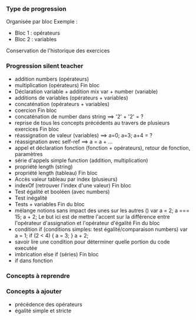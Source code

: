 ### Type de progression
Organisée par bloc
Exemple : 
 - Bloc 1 : opérateurs
 - Bloc 2 : variables


Conservation de l'historique des exercices

### Progression silent teacher
- addition numbers (opérateurs)
- multiplication (opérateurs)
Fin bloc
- Déclaration variable + addition mix var + number (variable)
- additions de variables (opérateurs + variables)
- concaténation (opérateurs + variables)
- coercion
Fin bloc
- concaténation de number dans string ==> '2' + '2' = ?
- reprise de tous les concepts précédents au travers de plusieurs exercices
Fin bloc
- réassignation de valeur (variables) ==> a=0; a=3; a+4 = ?
- réassignation avec self-ref ==> a = a + ...
- appel et déclaration fonction (fonction + opérateurs), retour de fonction, paramètres
- série d'appels simple function (addition, multiplication)
- propriété length (string)
- propriété length (tableau)
Fin bloc
- Accès valeur tableau par index (plusieurs)
- indexOf (retrouver l'index d'une valeur)
Fin bloc
- Test égalité et booléen (avec numbers)
- Test inégalité
- Tests + variables
Fin du bloc
- mélange notions sans impact des unes sur les autres ()
  var a = 2;
  a === 15;
  a + 2;
  Le but ici est de mettre l'accent sur la différence entre l'opérateur d'assignation et l'opérateur d'égalité 
Fin du bloc
- condition if (conditions simples: test égalité/comparaison numbers)
  var a = 1;
  if (2 < 4) {
      a = 3;
  }
  a + 2;
- savoir lire une condition pour déterminer quelle portion du code executée
- imbrication else if (séries)
Fin bloc
- if dans fonction



### Concepts à reprendre


### Concepts à ajouter
- précédence des opérateurs
- égalité simple et stricte